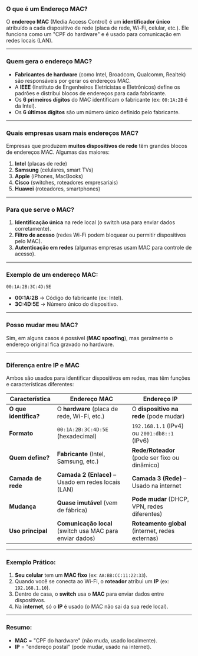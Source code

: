 ### **O que é um Endereço MAC?**  
O **endereço MAC** (Media Access Control) é um **identificador único** atribuído a cada dispositivo de rede (placa de rede, Wi-Fi, celular, etc.). Ele funciona como um "CPF do hardware" e é usado para comunicação em redes locais (LAN).  

---  

### **Quem gera o endereço MAC?**  
- **Fabricantes de hardware** (como Intel, Broadcom, Qualcomm, Realtek) são responsáveis por gerar os endereços MAC.  
- A **IEEE** (Instituto de Engenheiros Eletricistas e Eletrônicos) define os padrões e distribui blocos de endereços para cada fabricante.  
- Os **6 primeiros dígitos** do MAC identificam o fabricante (ex: `00:1A:2B` é da Intel).  
- Os **6 últimos dígitos** são um número único definido pelo fabricante.  

---  

### **Quais empresas usam mais endereços MAC?**  
Empresas que produzem **muitos dispositivos de rede** têm grandes blocos de endereços MAC. Algumas das maiores:  
1. **Intel** (placas de rede)  
2. **Samsung** (celulares, smart TVs)  
3. **Apple** (iPhones, MacBooks)  
4. **Cisco** (switches, roteadores empresariais)  
5. **Huawei** (roteadores, smartphones)  

---  

### **Para que serve o MAC?**  
1. **Identificação única** na rede local (o switch usa para enviar dados corretamente).  
2. **Filtro de acesso** (redes Wi-Fi podem bloquear ou permitir dispositivos pelo MAC).  
3. **Autenticação em redes** (algumas empresas usam MAC para controle de acesso).  

---  

### **Exemplo de um endereço MAC:**  
`00:1A:2B:3C:4D:5E`  
- **00:1A:2B** → Código do fabricante (ex: Intel).  
- **3C:4D:5E** → Número único do dispositivo.  

---  

### **Posso mudar meu MAC?**  
Sim, em alguns casos é possível (**MAC spoofing**), mas geralmente o endereço original fica gravado no hardware.  

---  

### **Diferença entre IP e MAC**  

Ambos são usados para identificar dispositivos em redes, mas têm funções e características diferentes:  

| **Característica**  | **Endereço MAC** | **Endereço IP** |
|---------------------|------------------|-----------------|
| **O que identifica?** | O **hardware** (placa de rede, Wi-Fi, etc.) | O **dispositivo na rede** (pode mudar) |
| **Formato** | `00:1A:2B:3C:4D:5E` (hexadecimal) | `192.168.1.1` (IPv4) ou `2001:db8::1` (IPv6) |
| **Quem define?** | **Fabricante** (Intel, Samsung, etc.) | **Rede/Roteador** (pode ser fixo ou dinâmico) |
| **Camada de rede** | **Camada 2 (Enlace)** – Usado em redes locais (LAN) | **Camada 3 (Rede)** – Usado na internet |
| **Mudança** | **Quase imutável** (vem de fábrica) | **Pode mudar** (DHCP, VPN, redes diferentes) |
| **Uso principal** | **Comunicação local** (switch usa MAC para enviar dados) | **Roteamento global** (internet, redes externas) |

---

### **Exemplo Prático:**  
1. **Seu celular** tem um **MAC fixo** (ex: `AA:BB:CC:11:22:33`).  
2. Quando você se conecta ao Wi-Fi, o **roteador** atribui um **IP** (ex: `192.168.1.10`).  
3. Dentro de casa, o **switch** usa o **MAC** para enviar dados entre dispositivos.  
4. Na **internet**, só o **IP** é usado (o MAC não sai da sua rede local).  

---

### **Resumo:**  
- **MAC** = "CPF do hardware" (não muda, usado localmente).  
- **IP** = "endereço postal" (pode mudar, usado na internet).  